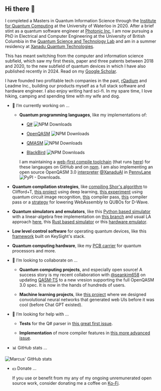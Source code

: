 ## Hi there 👋

<!--
**comp-phys-marc/comp-phys-marc** is a ✨ _special_ ✨ repository because its `README.md` (this file) appears on your GitHub profile.

Here are some ideas to get you started:

- 🔭 I’m currently working on ...
- 🌱 I’m currently learning ...
- 👯 I’m looking to collaborate on ...
- 🤔 I’m looking for help with ...
- 💬 Ask me about ...
- 📫 How to reach me: ...
- 😄 Pronouns: ...
- ⚡ Fun fact: ...
-->

I completed a Masters in Quantum Information Science through the [Institute for Quantum Computing](https://uwaterloo.ca/institute-for-quantum-computing/) at the University of Waterloo in 2020. After a brief stint as a quantum software engineer at [Photonic Inc](https://photonic.com/), I am now pursuing a PhD in Electrical and Computer Engineering at the University of British Columbia in the [Quantum Science and Technology Lab](https://sites.google.com/view/ubcqtl/home) and am in a summer residency at [Xanadu Quantum Technologies](https://www.xanadu.ai/).

This has meant switching from the computer and information science subfield, which saw my first thesis, paper and three patents between 2018 and 2020, to the new subfield of quantum devices in which I have also published recently in 2024. Read on my [Google Scholar](https://scholar.google.ca/citations?user=XkHhU_0AAAAJ&hl=en).

I have founded two profitable tech companies in the past, [rQadium](https://marcusedwards.me/rqadium/) and Leadme Inc., building our products myself as a full stack software and hardware engineer.
I also enjoy writing hard sci-fi. In my spare time, I love hiking, camping and spending time with my wife and dog.

- 🔭 I’m currently working on ...

  - **Quantum programming languages**, like my implementations of:

    - [Q#](https://github.com/comp-phys-marc/q-sharp-ts) ![NPM Downloads](https://img.shields.io/npm/dy/q-sharp-ts)
  
    - [OpenQASM](https://github.com/comp-phys-marc/qasm-ts) ![NPM Downloads](https://img.shields.io/npm/dy/qasm-ts)
  
    - [QMASM](https://github.com/comp-phys-marc/qmasm-ts) ![NPM Downloads](https://img.shields.io/npm/dy/qmasm-ts)
  
    - [BlackBird](https://github.com/comp-phys-marc/blackbird-ts) ![NPM Downloads](https://img.shields.io/npm/dy/blackbird-ts)

    I am maintaining a [web-first compile toolchain](https://www.researchgate.net/publication/391803478_A_Web_Based_Compile_Toolchain_for_Quantum_Programming_Languages) (that runs [here](https://github.com/comp-phys-marc/distributed-emulator)) for these langauges on GitHub and on [npm](https://www.npmjs.com/~marcusedwards). I am also implementing an open source OpenQASM 3.0 [interpreter](https://github.com/PennyLaneAI/pennylane/blob/master/pennylane/io/qasm_interpreter.py) [@XanaduAI](https://github.com/XanaduAI) in [PennyLane](https://github.com/PennyLaneAI/pennylane) ![PyPI - Downloads](https://img.shields.io/pypi/dw/pennylane).
 <!-- ![GitHub Downloads (all assets, all releases)](https://img.shields.io/github/downloads/PennyLaneAI/pennylane/total). -->

  - **Quantum compilation strategies**, like [compiling Shor's algorithm](https://github.com/comp-phys-marc/compiling-shor) to Clifford+T, [this project](https://github.com/comp-phys-marc/quantum_channel_characterization) using deep learning, [this experiment](https://github.com/comp-phys-marc/circuit-parsers) using quantum circuit image recognition, [this](https://github.com/PennyLaneAI/pennylane/pull/7748) compiler pass, [this](https://github.com/PennyLaneAI/pennylane/pull/7754) compiler pass or a [strategy](https://uwspace.uwaterloo.ca/items/217087f7-8443-4ebd-8299-bba947a552c0) for lowering WebAssembly to QUBOs for D-Wave.

  - **Quantum simulators and emulators**, like this [Python based simulator](https://github.com/comp-phys-marc/qeelib) with a linear-algebra free implementation on [this branch](https://github.com/comp-phys-marc/qeelib) and usual LA approach [here](https://github.com/comp-phys-marc/qeelib/tree/vectorize), this [Rust based simulator](https://github.com/comp-phys-marc/qeelibrs) or this [hardware emulator](https://arxiv.org/abs/2302.00821).

  - **Low level control software** for operating quantum devices, like this [framework](https://github.com/Quantum-Science-and-Technology-Lab/labber-wrapper) built on KeySight's stack.

  - **Quantum computing hardware**, like my [PCB carrier](https://github.com/comp-phys-marc/carrier_PCB) for quantum processors and more.

- 👯 I’m looking to collaborate on ...

  - **Quantum computing projects**, and especially open source! A success story is my recent collaboration with [@seankim658](https://github.com/seankim658) on updating [QASM-TS](https://github.com/comp-phys-marc/qasm-ts) to a new vresion supporting the full OpenQASM 3.0 spec. It is now in the hands of hundreds of users.

  - **Machine learning projects**, like [this project](https://patents.google.com/patent/US20210303973A1/en) where we designed convolutional neural networks that generated web UIs before it was cool (before Chat GPT existed).

- 🤔 I’m looking for help with ...

  - **Tests** for the Q\# parser in [this great first issue](https://github.com/comp-phys-marc/q-sharp-ts/issues/1).

  - **Implementation** of more compiler features in [this more advanced issue](https://github.com/comp-phys-marc/q-sharp-ts/issues/2).

- :bar_chart: GitHub stats ... 

![Marcus' GitHub stats](https://github-readme-stats.vercel.app/api?username=comp-phys-marc&show=reviews,prs_merged&theme=dark)

<!-- <img src="https://github-readme-stats.vercel.app/api/top-langs/?username=comp-phys-marc" /> -->

- :dollar: Donate ...

  If you use or benefit from my any of my ongoing unremunerated open source work, consider donating me a coffee on [Ko-Fi](https://ko-fi.com/marcusedwards).
